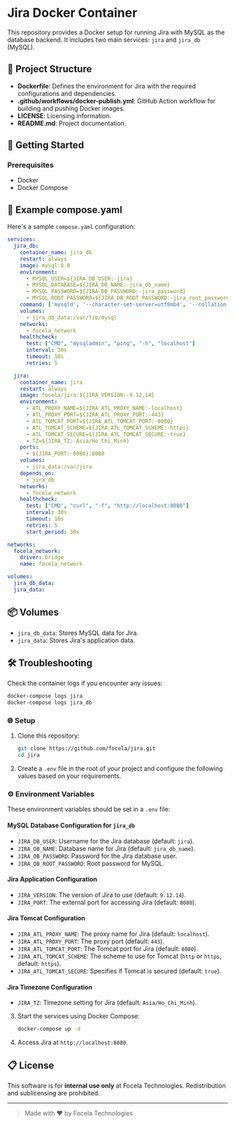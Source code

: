 
# Jira Docker Container

This repository provides a Docker setup for running Jira with MySQL as the database backend. It includes two main services: `jira` and `jira_db` (MySQL).

## 📂 Project Structure

- **Dockerfile**: Defines the environment for Jira with the required configurations and dependencies.
- **.github/workflows/docker-publish.yml**: GitHub Action workflow for building and pushing Docker images.
- **LICENSE**: Licensing information.
- **README.md**: Project documentation.

## 🚀 Getting Started

### Prerequisites

- Docker
- Docker Compose

## 📝 Example compose.yaml

Here's a sample `compose.yaml` configuration:

```yaml
services:
  jira_db:
    container_name: jira_db
    restart: always
    image: mysql:8.0
    environment:
      - MYSQL_USER=${JIRA_DB_USER:-jira}
      - MYSQL_DATABASE=${JIRA_DB_NAME:-jira_db_name}
      - MYSQL_PASSWORD=${JIRA_DB_PASSWORD:-jira_password}
      - MYSQL_ROOT_PASSWORD=${JIRA_DB_ROOT_PASSWORD:-jira_root_password}
    command: ['mysqld', '--character-set-server=utf8mb4', '--collation-server=utf8mb4_bin']
    volumes:
      - jira_db_data:/var/lib/mysql
    networks:
      - focela_network
    healthcheck:
      test: ["CMD", "mysqladmin", "ping", "-h", "localhost"]
      interval: 30s
      timeout: 10s
      retries: 5

  jira:
    container_name: jira
    restart: always
    image: focela/jira:${JIRA_VERSION:-9.12.14}
    environment:
      - ATL_PROXY_NAME=${JIRA_ATL_PROXY_NAME:-localhost}
      - ATL_PROXY_PORT=${JIRA_ATL_PROXY_PORT:-443}
      - ATL_TOMCAT_PORT=${JIRA_ATL_TOMCAT_PORT:-8080}
      - ATL_TOMCAT_SCHEME=${JIRA_ATL_TOMCAT_SCHEME:-https}
      - ATL_TOMCAT_SECURE=${JIRA_ATL_TOMCAT_SECURE:-true}
      - TZ=${JIRA_TZ:-Asia/Ho_Chi_Minh}
    ports:
      - ${JIRA_PORT:-8080}:8080
    volumes:
      - jira_data:/var/jira
    depends_on:
      - jira_db
    networks:
      - focela_network
    healthcheck:
      test: ["CMD", "curl", "-f", "http://localhost:8080"]
      interval: 30s
      timeout: 10s
      retries: 5
      start_period: 30s

networks:
  focela_network:
    driver: bridge
    name: focela_network

volumes:
  jira_db_data:
  jira_data:
```

## 📦 Volumes

- `jira_db_data`: Stores MySQL data for Jira.
- `jira_data`: Stores Jira's application data.

## 🛠 Troubleshooting

Check the container logs if you encounter any issues:

```bash
docker-compose logs jira
docker-compose logs jira_db
```


### 🌐 Setup

1. Clone this repository:

   ```bash
   git clone https://github.com/focela/jira.git
   cd jira
   ```

2. Create a `.env` file in the root of your project and configure the following values based on your requirements.

### ⚙️ Environment Variables

These environment variables should be set in a `.env` file:

#### MySQL Database Configuration for `jira_db`
- `JIRA_DB_USER`: Username for the Jira database (default: `jira`).
- `JIRA_DB_NAME`: Database name for Jira (default: `jira_db_name`).
- `JIRA_DB_PASSWORD`: Password for the Jira database user.
- `JIRA_DB_ROOT_PASSWORD`: Root password for MySQL.

#### Jira Application Configuration
- `JIRA_VERSION`: The version of Jira to use (default: `9.12.14`).
- `JIRA_PORT`: The external port for accessing Jira (default: `8080`).

#### Jira Tomcat Configuration
- `JIRA_ATL_PROXY_NAME`: The proxy name for Jira (default: `localhost`).
- `JIRA_ATL_PROXY_PORT`: The proxy port (default: `443`).
- `JIRA_ATL_TOMCAT_PORT`: The Tomcat port for Jira (default: `8080`).
- `JIRA_ATL_TOMCAT_SCHEME`: The scheme to use for Tomcat (`http` or `https`, default: `https`).
- `JIRA_ATL_TOMCAT_SECURE`: Specifies if Tomcat is secured (default: `true`).

#### Jira Timezone Configuration
- `JIRA_TZ`: Timezone setting for Jira (default: `Asia/Ho_Chi_Minh`).

3. Start the services using Docker Compose:

   ```bash
   docker-compose up -d
   ```

4. Access Jira at `http://localhost:8080`.

## 📋 License

This software is for **internal use only** at Focela Technologies. Redistribution and sublicensing are prohibited.

---

> Made with ❤️ by Focela Technologies
